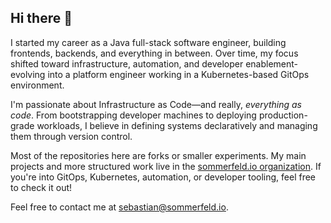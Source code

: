## Hi there 👋

<!--
**sebastian-sommerfeld-io/sebastian-sommerfeld-io** is a ✨ _special_ ✨ repository because its `README.md` (this file) appears on your GitHub profile.

Here are some ideas to get you started:

- 🔭 I’m currently working on ...
- 🌱 I’m currently learning ...
- 👯 I’m looking to collaborate on ...
- 🤔 I’m looking for help with ...
- 💬 Ask me about ...
- 📫 How to reach me: ...
- 😄 Pronouns: ...
- ⚡ Fun fact: ...
-->

I started my career as a Java full-stack software engineer, building frontends, backends, and everything in between. Over time, my focus shifted toward infrastructure, automation, and developer enablement-evolving into a platform engineer working in a Kubernetes-based GitOps environment.

I'm passionate about Infrastructure as Code—and really, *everything as code*. From bootstrapping developer machines to deploying production-grade workloads, I believe in defining systems declaratively and managing them through version control.

Most of the repositories here are forks or smaller experiments. My main projects and more structured work live in the [sommerfeld.io organization](https://github.com/sommerfeld-io). If you're into GitOps, Kubernetes, automation, or developer tooling, feel free to check it out!

Feel free to contact me at <sebastian@sommerfeld.io>.
